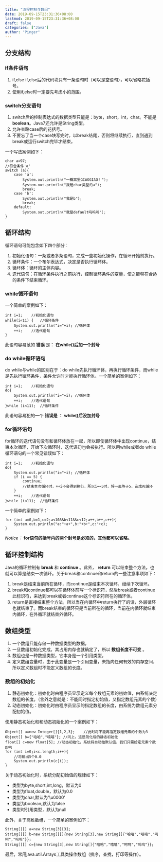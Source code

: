 ```yaml
---
title: "流程控制与数组"
date: 2019-09-15T23:31:36+08:00
lastmod: 2019-09-15T23:31:36+08:00
draft: false
categories: ["Java"]
author: "Pinger"
---
```


## 分支结构
### if条件语句
1. if,else if,else后的代码块只有一条语句时（可以是空语句），可以省略花括号。
2. 使用if,else时一定要先考虑小的范围。

### switch分支语句

1. switch后的控制表达式的数据类型只能是：byte，short，int，char。不能是**boolean**。Java7还允许是String类型。
2. 允许省略case后的花括号。
3. 不要忘了当一个case块写完时，以break结尾，否则将继续执行，直到遇到break或运行switch完毕才结束。

一个写法案例如下：

    char a=97;
	//符合条件'a'
    switch (a){
        case 'a':
            System.out.println("一概窝里GIAOGIAO！");
            System.out.println("我是char类型的a");
            break;
        case 'b':
            System.out.println("我是b");
            break;
        default:
            System.out.println("我是default呜呜呜");
    }

## 循环结构
循环语句可能包含如下四个部分：

1. 初始化语句：一条或者多条语句，完成一些初始化操作，在循环开始前执行。
2. 循环条件：一个布尔表达式，决定是否执行循环体。
3. 循环体：循环的主体内容。
4. 迭代语句：在循环条件执行之前执行，控制循环条件的变量，使之能够在合适的条件下结束循环。

### while循环语句
一个简单的案例如下：

    int i=1;    //初始化语句
    while(i<11) {   //循环条件
        System.out.println("i="+i); //循环体
        ++i;    //迭代语句
    }

此语句容易范的 **错误** 是： **在while()后加一个封号** 

### do while循环语句
do while与while的区别在于：do while先执行循环体，再执行循环条件，而while是先执行循环条件，条件允许时才能执行循环体。一个简单的案例如下：

    int i=1;    //初始化语句
    do{
        System.out.println("i="+i); //循环体
        ++i;    //迭代语句
    }while (i<11);  //循环条件

此语句容易犯的一个 **错误是** ： **while()后没加封号** 

### for循环语句
for循环的迭代语句没有和循环体放在一起，所以即使循环体中出现continue，结束本次循环，开始下次循环时，迭代语句也会被执行。所以用while或者do while循环语句的一个常见错误如下：

    int i=1;    //初始化语句
    do{
        System.out.println("i="+i); //循环体
        if (i == 5) {
            continue;
            //结束本次循环时，++i不会得到执行，所以i==5时，将一直等于5，造成死循环
        }
        ++i;    //迭代语句
    }while (i<11);  //循环条件

一个简单的案例如下：

    for (int a=0,b=1,c=2;a<10&&b<11&&c<12;a++,b++,c++){
        System.out.println("a:"+a+",b:"+b+",c:"+c);
    }

*Notice：* **for语句的括号内的两个封号是必须的，其他都可以省略。** 

## 循环控制结构
Java的循环控制有 **break** 和 **continue** 。此外， **return** 可以结束整个方法，也就可以算是结束一次循环。关于break和continue和return的一些注意事项如下：

1. break是结束当前所在循环，而continue是结束本次循环，继续下次循环。
2. break和continue都可以在循环体前写一个标识符，然后break或者continue此标识符，来达到break或者continue这个标识符所在的循环体。
3. return是直接结束整个方法，所以当在内循环中return执行了的话，外层循环也就结束了。而break结束的循环只是当前所在的循环，当前在内循环就结束内循环，在外循环就结束外循环。

## 数组类型
1. 一个数组只能存储一种数据类型的数据。
2. 一旦数组初始化完成，其占用内存也就确定了，所以 **数组长度不可变** 。
3. 数组也是一种数据类型，它本身是一个引用类型。
4. 定义数组变量时，由于此变量是一个引用变量，未指向任何有效的内存空间，所以定义数组时不能定义数组的长度。

### 数组的初始化
1. 静态初始化：初始化时由程序员显示定义每个数组元素的初始值，由系统决定数组的长度。（言外之意就是：不能同时指定初始值，又指定数组元素的个数）
2. 动态初始化：初始化时由程序员显示的指定数组的长度，由系统为数组元素分配初始值。

使用静态初始化和和动态初始化的一个案例如下：

    Object[] a=new Integer[]{1,2,3};	//此时将不能再指定数组元素的个数为3
    Object[] b={"哈哈","嘻嘻"};	//同上，这是简化后的静态初始化
    float[] c=new float[5];	//动态初始化，系统将自动给默认值，我们只需给定元素个数即可
    for (int i=0;i<c.length;i++){
        //将输出5个0.0
        System.out.println(c[i]);
    }

关于动态初始化时，系统分配初始值的规律如下：

- 类型为byte,short,int,long，默认为0
- 类型为float,double，默认为0.0
- 类型为char,默认为'\u0000'
- 类型为boolean,默认为false
- 类型时引用类型，默认为null

此外，关于高维数组，一个简单的案例如下：

    String[][] a=new String[3][3];
    String[][] b=new String[][]{new String[3],new String[]{"哈哈","嘻嘻","呵呵","呜呜"}};
    String[][] c={new String[3],new String[]{"哈哈","嘻嘻","呵呵","呜呜"}};

最后，常用java.util.Arrays工具类操作数组（排序，查找，打印等操作）。